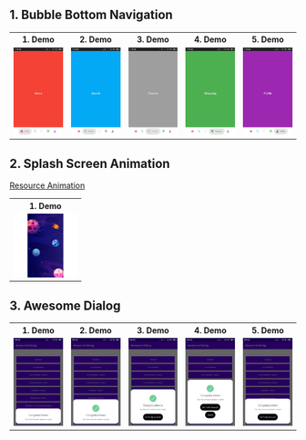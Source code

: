 ## 1. Bubble Bottom Navigation
<table style="width:100%">
  <tr>
    <th>1. Demo </th>
    <th>2. Demo</th> 
    <th>3. Demo</th> 
    <th>4. Demo</th> 
    <th>5. Demo</th> 
  </tr>
  <tr>
    <td><img src = "Bubble/1.jpg"/></td>
    <td><img src = "Bubble/2.jpg"/></td>
    <td><img src = "Bubble/3.jpg"/></td>
    <td><img src = "Bubble/4.jpg"/></td>
    <td><img src = "Bubble/5.jpg"/></td> 
    
  </tr>
</table>

## 2. Splash Screen Animation

[Resource Animation](https://lottiefiles.com/38047-splash-screen-of-programming-hero-app)
<table style="width:25%">
  <tr>
    <th>1. Demo </th>
  </tr>
  <tr>
    <td><img src = "Splash/splash.gif"/></td>
    
  </tr>
</table>

## 3. Awesome Dialog
<table style="width:100%">
  <tr>
    <th>1. Demo </th>
    <th>2. Demo</th> 
    <th>3. Demo</th> 
    <th>4. Demo</th> 
    <th>5. Demo</th> 
  </tr>
  <tr>
    <td><img src = "Dialog/1.jpg"/></td>
    <td><img src = "Dialog/2.jpg"/></td>
    <td><img src = "Dialog/3.jpg"/></td>
    <td><img src = "Dialog/4.jpg"/></td>
    <td><img src = "Dialog/5.jpg"/></td> 
    
  </tr>
</table>
